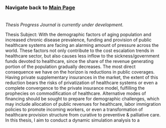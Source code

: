 ### Navigate back to [Main Page](https://sanserguz.github.io/main/)<br><br>
  
  _Thesis Progress Journal is currently under development._
  
Thesis Subject: With the demographic factors of aging population and increased chronic disease prevalence, funding and provision of public healthcare systems are facing an alarming amount of pressure across the world. These factors not only contribute to the cost escalation trends in healthcare sector, but also causes less inflow to the sickness/government funds devoted to healthcare, since the share of the revenue generating portion of the population gradually decreases. The most direct consequence we have on the horizon is reductions in public coverages. Having private supplementary insurances in the market, the extent of this reduction bears the risks of privatization of healthcare systems or even a complete convergence to the private insurance model, fulfilling the prophecies on commodification of healthcare. Alternative modes of financing should be sought to prepare for demographic challenges, which may include allocation of public revenues for healthcare, labor immigration policies to promote incoming workers, or even a transformation of healthcare provision structure from curative to preventive & palliative care. In this thesis, I aim to conduct a dynamic simulation analysis to a
